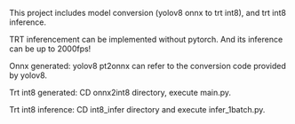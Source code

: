 This project includes model conversion (yolov8 onnx to trt int8), and trt int8 inference. 

TRT inferencement can be implemented without pytorch. And its inference can be up to 2000fps!

Onnx generated:
yolov8 pt2onnx can refer to the conversion code provided by yolov8. 

Trt int8 generated:
CD onnx2int8 directory, execute main.py. 

Trt int8 inference:
CD int8_infer directory and execute infer_1batch.py.
